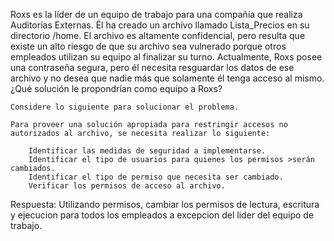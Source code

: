 Roxs es la líder de un equipo de trabajo para una compañía que realiza Auditorías Externas. Él ha creado un archivo llamado Lista_Precios en su directorio /home. El archivo es altamente confidencial, pero resulta que existe un alto riesgo de que su archivo sea vulnerado porque otros empleados utilizan su equipo al finalizar su turno. Actualmente, Roxs posee una contraseña segura, pero él necesita resguardar los datos de ese archivo y no desea que nadie más que solamente él tenga acceso al mismo. ¿Qué solución le propondrían como equipo a Roxs?

    Considere lo siguiente para solucionar el problema.

    Para proveer una solución apropiada para restringir accesos no autorizados al archivo, se necesita realizar lo siguiente:

        Identificar las medidas de seguridad a implementarse.
        Identificar el tipo de usuarios para quienes los permisos >serán cambiados.
        Identificar el tipo de permiso que necesita ser cambiado.
        Verificar los permisos de acceso al archivo.

Respuesta: 
    Utilizando permisos, cambiar los permisos de lectura, escritura y ejecucion para todos los empleados a excepcion del lider del equipo de trabajo.